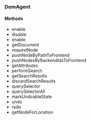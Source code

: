 ### DomAgent


#### Methods
+ enable
+ disable
+ enable
+ getDocument
+ requestNode
+ pushNodeByPathToFrontend
+ pushNodesByBackendIdsToFrontend
+ getAttributes
+ performSearch
+ getSearchResults
+ discardSearchResults
+ querySelector
+ querySelectorAll
+ markUndoableState
+ undo
+ redo
+ getNodeForLocation